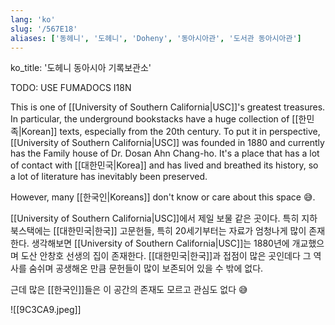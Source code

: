 ```yaml
---
lang: 'ko'
slug: '/567E18'
aliases: ['동헤니', '도헤니', 'Doheny', '동아시아관', '도서관 동아시아관']
---
```



ko_title: '도헤니 동아시아 기록보관소'

TODO: USE FUMADOCS I18N

<div lang='en-US'>

This is one of [[University of Southern California|USC]]'s greatest treasures.
In particular, the underground bookstacks have a huge collection of [[한민족|Korean]] texts, especially from the 20th century.
To put it in perspective, [[University of Southern California|USC]] was founded in 1880 and currently has the Family house of Dr. Dosan Ahn Chang-ho.
It's a place that has a lot of contact with [[대한민국|Korea]] and has lived and breathed its history, so a lot of literature has inevitably been preserved.

However, many [[한국인|Koreans]] don't know or care about this space 😅.

</div>


<div lang='ko-KR'>

[[University of Southern California|USC]]에서 제일 보물 같은 곳이다.
특히 지하 북스택에는 [[대한민국|한국]] 고문헌들, 특히 20세기부터는 자료가 엄청나게 많이 존재한다.
생각해보면 [[University of Southern California|USC]]는 1880년에 개교했으며 도산 안창호 선생의 집이 존재한다.
[[대한민국|한국]]과 접점이 많은 곳인데다 그 역사를 숨쉬며 공생해온 만큼 문헌들이 많이 보존되어 있을 수 밖에 없다.

근데 많은 [[한국인]]들은 이 공간의 존재도 모르고 관심도 없다 😅

</div>


![[9C3CA9.jpeg]]
